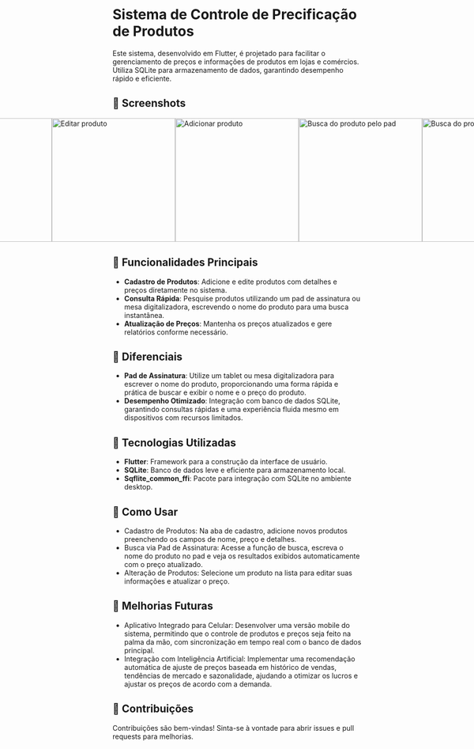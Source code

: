 # Sistema de Controle de Precificação de Produtos

Este sistema, desenvolvido em Flutter, é projetado para facilitar o gerenciamento de preços e informações de produtos em lojas e comércios. Utiliza SQLite para armazenamento de dados, garantindo desempenho rápido e eficiente.

## 📌 Screenshots

<div style="display:flex; justify-content:center;">
    <img src="./screenshots/tela-inicial.png" alt="Tela inicial" width="250">
    <img src="./screenshots/editar-produto.png" alt="Editar produto" width="250">
    <img src="./screenshots/adicionar-produto.png" alt="Adicionar produto" width="250">
    <img src="./screenshots/buscar-produto.png" alt="Busca do produto pelo pad" width="250">
    <img src="./screenshots/buscar-produto2.png" alt="Busca do produto pelo pad" width="250">
</div>

## 📌 Funcionalidades Principais

- **Cadastro de Produtos**: Adicione e edite produtos com detalhes e preços diretamente no sistema.
- **Consulta Rápida**: Pesquise produtos utilizando um pad de assinatura ou mesa digitalizadora, escrevendo o nome do produto para uma busca instantânea.
- **Atualização de Preços**: Mantenha os preços atualizados e gere relatórios conforme necessário.

## 📌 Diferenciais

- **Pad de Assinatura**: Utilize um tablet ou mesa digitalizadora para escrever o nome do produto, proporcionando uma forma rápida e prática de buscar e exibir o nome e o preço do produto.
- **Desempenho Otimizado**: Integração com banco de dados SQLite, garantindo consultas rápidas e uma experiência fluida mesmo em dispositivos com recursos limitados.

## 📌 Tecnologias Utilizadas

- **Flutter**: Framework para a construção da interface de usuário.
- **SQLite**: Banco de dados leve e eficiente para armazenamento local.
- **Sqflite_common_ffi**: Pacote para integração com SQLite no ambiente desktop.

## 📌 Como Usar
- Cadastro de Produtos: Na aba de cadastro, adicione novos produtos preenchendo os campos de nome, preço e detalhes.
- Busca via Pad de Assinatura: Acesse a função de busca, escreva o nome do produto no pad e veja os resultados exibidos automaticamente com o preço atualizado.
- Alteração de Produtos: Selecione um produto na lista para editar suas informações e atualizar o preço.
 
## 📌 Melhorias Futuras
- Aplicativo Integrado para Celular: Desenvolver uma versão mobile do sistema, permitindo que o controle de produtos e preços seja feito na palma da mão, com sincronização em tempo real com o banco de dados principal.
-  Integração com Inteligência Artificial: Implementar uma recomendação automática de ajuste de preços baseada em histórico de vendas, tendências de mercado e sazonalidade, ajudando a otimizar os lucros e ajustar os preços de acordo com a demanda.

## 📌 Contribuições
Contribuições são bem-vindas! Sinta-se à vontade para abrir issues e pull requests para melhorias.
